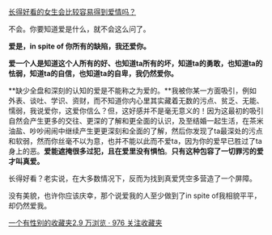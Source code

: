 [长得好看的女生会比较容易得到爱情吗？](https://www.zhihu.com/question/310110976/answer/603361954)

不会。你要知道爱是什么，就不会这么问了。

  

**爱是，in spite of 你所有的缺陷，我还爱你。**

  

**爱一个人是知道这个人所有的好、也知道ta所有的坏，知道ta的勇敢，也知道ta的怯弱，知道ta的自信，也知道ta的自卑，我仍然爱你。**

  

**缺少全盘和深刻的认知的爱是不能称之为爱的。**我被你某一方面吸引，例如外表、谈吐、学识、资财，而不知道你内心里其实藏着无数的污点、贫乏、无能、懦弱，我说爱你，这爱你信么？但，这好感并不是毫无意义的！因为这最初的吸引自然会产生更多的交往、更深的了解和更全面的认识，及至结婚一起生活，在茶米油盐、吵吵闹闹中继续产生更更深刻和全面的了解，然后你发现了ta最深处的污点和软弱，然而你丝毫不以为意，也并不能以此而不爱ta，因为你的爱早已胜过了ta身上的恶。**爱能遮掩很多过犯，且在爱里没有惧怕**。**只有这种包容了一切罪污的爱才叫真爱。**

  

长得好看？老实说，在大多数情况下，反而为找到真爱凭空多营造了一个屏障。

  

没有美貌，也许你应该庆幸，那个说爱我的人至少做到了in spite of我相貌平平，却仍然爱我。

  

[一个有性别的收藏夹2.9 万浏览 · 976 关注收藏夹](https://www.zhihu.com/collection/326955627)

  
  


